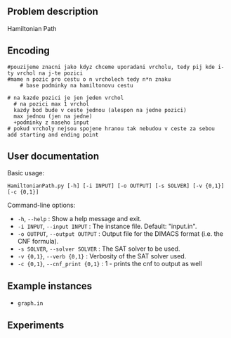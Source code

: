 ## Problem description

Hamiltonian Path


## Encoding

    #pouzijeme znacni jako kdyz chceme uporadani vrcholu, tedy pij kde i-ty vrchol na j-te pozici
    #mame n pozic pro cestu o n vrcholech tedy n*n znaku
        # base podminky na hamiltonovu cestu

    # na kazde pozici je jen jeden vrchol
      # na pozici max 1 vrchol
      kazdy bod bude v ceste jednou (alespon na jedne pozici)
      max jednou (jen na jedne)
      +podminky z naseho input
    # pokud vrcholy nejsou spojene hranou tak nebudou v ceste za sebou
    add starting and ending point


## User documentation


Basic usage: 
```
HamiltonianPath.py [-h] [-i INPUT] [-o OUTPUT] [-s SOLVER] [-v {0,1}] [-c {0,1}]
```

Command-line options:

* `-h`, `--help` : Show a help message and exit.
* `-i INPUT`, `--input INPUT` : The instance file. Default: "input.in".
* `-o OUTPUT`, `--output OUTPUT` : Output file for the DIMACS format (i.e. the CNF formula).
* `-s SOLVER`, `--solver SOLVER` : The SAT solver to be used.
*  `-v {0,1}`, `--verb {0,1}` :  Verbosity of the SAT solver used.
* `-c {0,1}`, `--cnf_print {0,1}` :  1 - prints the cnf to output as well

## Example instances

* `graph.in`


## Experiments



